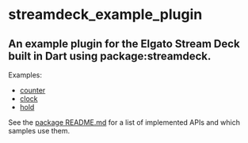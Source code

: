 # streamdeck_example_plugin

## An example plugin for the Elgato Stream Deck built in Dart using package:streamdeck.

Examples:

- [counter]
- [clock]
- [hold]

See the [package README.md] for a list of implemented APIs and which samples use them.

[counter]: https://github.com/DanTup/streamdeck.dart/blob/main/example/lib/counter.dart
[clock]: https://github.com/DanTup/streamdeck.dart/blob/main/example/lib/clock.dart
[hold]: https://github.com/DanTup/streamdeck.dart/blob/main/example/lib/hold.dart
[LongPressDetection]: https://github.com/DanTup/streamdeck.dart/blob/main/lib/src/mixins.dart
[package README.md]: https://github.com/DanTup/streamdeck.dart/blob/main/README.md
